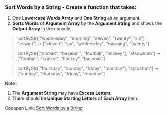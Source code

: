 ### Sort Words by a String - Create a function that takes: 

1. One **Lowercase Words Array** and **One String** as an argument. 
1. **Sorts Words** of **Argument Array** by the **Argument String** and shows the **Output Array** in the console.

> sortByStr(["wednesday", "morning", "eleven", "twenty", "six"], "eswmt") ➞ ["eleven", "six", "wednesday", "morning", "twenty"]

> sortByStr(["cricket", "baseball", "football", "hockey"], "efscwhmb") ➞ ["football", "cricket", "hockey", "baseball"]

> sortByStr(["thursday", "sunday", "friday", "monday"], "sptuafnm") ➞ ["sunday", "thursday", "friday", "monday"]

Note : 
1. The **Argument String** may have **Excess Letters**.
1. There should be **Unique Starting Letters** of **Each Array** item.

Codepen Link: [Sort Words by a String](https://codepen.io/naveencoder/pen/QWLgPzq?editors=0012)